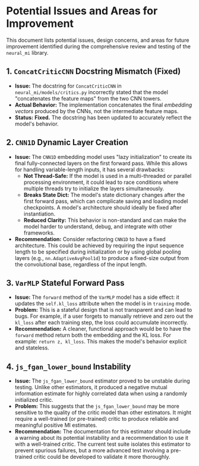 # Potential Issues and Areas for Improvement

This document lists potential issues, design concerns, and areas for future improvement identified during the comprehensive review and testing of the `neural_mi` library.

## 1. `ConcatCriticCNN` Docstring Mismatch (Fixed)

*   **Issue:** The docstring for `ConcatCriticCNN` in `neural_mi/models/critics.py` incorrectly stated that the model "concatenates the feature maps" from the two CNN towers.
*   **Actual Behavior:** The implementation concatenates the final *embedding vectors* produced by the CNNs, not the intermediate feature maps.
*   **Status:** **Fixed.** The docstring has been updated to accurately reflect the model's behavior.

## 2. `CNN1D` Dynamic Layer Creation

*   **Issue:** The `CNN1D` embedding model uses "lazy initialization" to create its final fully-connected layers on the first forward pass. While this allows for handling variable-length inputs, it has several drawbacks:
    *   **Not Thread-Safe:** If the model is used in a multi-threaded or parallel processing environment, it could lead to race conditions where multiple threads try to initialize the layers simultaneously.
    *   **Breaks State Dict:** The model's state dictionary changes after the first forward pass, which can complicate saving and loading model checkpoints. A model's architecture should ideally be fixed after instantiation.
    *   **Reduced Clarity:** This behavior is non-standard and can make the model harder to understand, debug, and integrate with other frameworks.
*   **Recommendation:** Consider refactoring `CNN1D` to have a fixed architecture. This could be achieved by requiring the input sequence length to be specified during initialization or by using global pooling layers (e.g., `nn.AdaptiveAvgPool1d`) to produce a fixed-size output from the convolutional base, regardless of the input length.

## 3. `VarMLP` Stateful Forward Pass

*   **Issue:** The `forward` method of the `VarMLP` model has a side effect: it updates the `self.kl_loss` attribute when the model is in `training` mode.
*   **Problem:** This is a stateful design that is not transparent and can lead to bugs. For example, if a user forgets to manually retrieve and zero out the `kl_loss` after each training step, the loss could accumulate incorrectly.
*   **Recommendation:** A cleaner, functional approach would be to have the `forward` method return both the embedding and the KL loss. For example: `return z, kl_loss`. This makes the model's behavior explicit and stateless.

## 4. `js_fgan_lower_bound` Instability

*   **Issue:** The `js_fgan_lower_bound` estimator proved to be unstable during testing. Unlike other estimators, it produced a negative mutual information estimate for highly correlated data when using a randomly initialized critic.
*   **Problem:** This suggests that the `js_fgan_lower_bound` may be more sensitive to the quality of the critic model than other estimators. It might require a well-trained (or pre-trained) critic to produce reliable and meaningful positive MI estimates.
*   **Recommendation:** The documentation for this estimator should include a warning about its potential instability and a recommendation to use it with a well-trained critic. The current test suite isolates this estimator to prevent spurious failures, but a more advanced test involving a pre-trained critic could be developed to validate it more thoroughly.